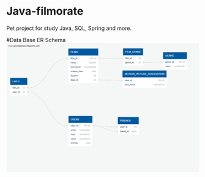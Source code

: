 # Java-filmorate
Pet project for study Java, SQL, Spring and more.

#Data Base ER Schema
![Schema](sprint11_db_scheme.png)
